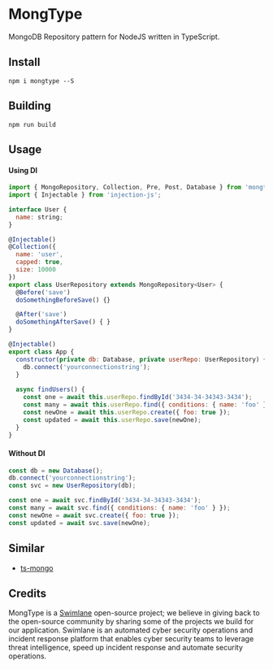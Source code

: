 # MongType
MongoDB Repository pattern for NodeJS written in TypeScript.

## Install
`npm i mongtype --S`

## Building
`npm run build`

## Usage

#### Using DI
```javascript
import { MongoRepository, Collection, Pre, Post, Database } from 'mongtype';
import { Injectable } from 'injection-js';

interface User {
  name: string;
}

@Injectable()
@Collection({
  name: 'user',
  capped: true,
  size: 10000
})
export class UserRepository extends MongoRepository<User> {
  @Before('save')
  doSomethingBeforeSave() {}

  @After('save')
  doSomethingAfterSave() { }
}

@Injectable()
export class App {
  constructor(private db: Database, private userRepo: UserRepository) {
    db.connect('yourconnectionstring');
  }
  
  async findUsers() {
    const one = await this.userRepo.findById('3434-34-34343-3434');
    const many = await this.userRepo.find({ conditions: { name: 'foo' } });
    const newOne = await this.userRepo.create({ foo: true });
    const updated = await this.userRepo.save(newOne);
  }
}
```

#### Without DI
```javascript
const db = new Database();
db.connect('yourconnectionstring');
const svc = new UserRepository(db);

const one = await svc.findById('3434-34-34343-3434');
const many = await svc.find({ conditions: { name: 'foo' } });
const newOne = await svc.create({ foo: true });
const updated = await svc.save(newOne);
```

## Similar
- [ts-mongo](https://github.com/joesonw/ts-mongo/)

## Credits
MongType is a [Swimlane](http://swimlane.com) open-source project; we believe in giving back to the open-source community by sharing some of the projects we build for our application. Swimlane is an automated cyber security operations and incident response platform that enables cyber security teams to leverage threat intelligence, speed up incident response and automate security operations.
